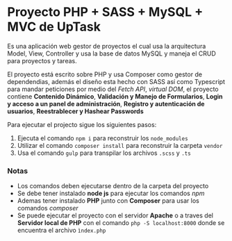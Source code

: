 # Proyecto PHP + SASS + MySQL + MVC de UpTask
Es una aplicación web gestor de proyectos el cual usa la arquitectura Model, View, Controller y usa la base de datos MySQL y maneja el CRUD para proyectos y tareas.

El proyecto está escrito sobre PHP y usa Composer como gestor de dependendias, además el diseño esta hecho con SASS así como Typescript para mandar peticiones por medio del *Fetch API*, *virtual DOM*, el proyecto contiene **Contenido Dinámico**, **Validación y Manejo de Formularios**, **Login y acceso a un panel de administración**, **Registro y autenticación de usuarios**, **Reestrablecer y Hashear Passwords**

Para ejecutar el projecto sigue los siguientes pasos:

1. Ejecuta el comando ```npm i``` para reconstruir los ```node_modules```
2. Utilizar el comando ```composer install``` para reconstruir la carpeta ```vendor```
3. Usa el comando ```gulp``` para transpilar los archivos ```.scss``` y ```.ts```

### Notas
- Los comandos deben ejecutarse dentro de la carpeta del proyecto
- Se debe tener instalado **node js** para ejecutar los comandos *npm*
- Ademas tener instalado **PHP** junto con **Composer** para usar los comandos *composer*
- Se puede ejecutar el proyecto con el servidor **Apache** o a traves del **Servidor local de PHP** con el comando ```php -S localhost:8000``` donde se encuentra el archivo ```ìndex.php```
